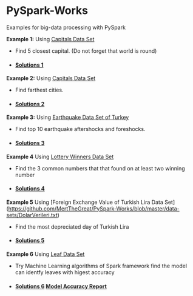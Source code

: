 # PySpark-Works
Examples for big-data processing with PySpark

**Example 1:** Using [Capitals Data Set](https://github.com/MertTheGreat/PySpark-Works/blob/master/data-sets/Capitals.txt)
* Find 5 closest capital. (Do not forget that world is round)
* #### [Solutions 1](https://github.com/MertTheGreat/PySpark-Works/blob/master/Notebooks/Mert-Ertugrul-Question1.ipynb)

**Example 2:** Using [Capitals Data Set](https://github.com/MertTheGreat/PySpark-Works/blob/master/data-sets/Capitals.txt)
* Find farthest cities.
* #### [Solutions 2](https://github.com/MertTheGreat/PySpark-Works/blob/master/Notebooks/Mert-Ertugrul-Question2.ipynb)

**Example 3:** Using [Earthquake Data Set of Turkey](https://github.com/MertTheGreat/PySpark-Works/blob/master/data-sets/DepremVerileri-2019-Nisan-1.txt) 
* Find top 10 earthquake aftershocks and foreshocks.
* #### [Solutions 3](https://github.com/MertTheGreat/PySpark-Works/blob/master/Notebooks/Mert-Ertugrul-Question3.ipynb)

**Example 4** Using [Lottery Winners Data Set](https://github.com/MertTheGreat/PySpark-Works/blob/master/data-sets/SayisalLoto.txt)
* Find the 3 common numbers that that found on at least two winning number
* #### [Solutions 4](https://github.com/MertTheGreat/PySpark-Works/blob/master/Notebooks/Mert-Ertugrul-Question4.ipynb)

**Example 5** Using [Foreign Exchange Value of Turkish Lira Data Set] (https://github.com/MertTheGreat/PySpark-Works/blob/master/data-sets/DolarVerileri.txt)
* Find the most depreciated day of Turkish Lira
* #### [Solutions 5](https://github.com/MertTheGreat/PySpark-Works/blob/master/Notebooks/Mert-Ertugrul-Question5.ipynb)

**Example 6** Using [Leaf Data Set](https://github.com/MertTheGreat/PySpark-Works/blob/master/data-sets/sample_multiclass_classification_data.txt)
* Try Machine Learning algorithms of Spark framework find the model can identfy leaves with higest accuracy
* #### [Solutions 6](https://github.com/MertTheGreat/PySpark-Works/blob/master/Notebooks/Mert_Ertugrul_Leaf_Identifier.ipynb)  [Model Accuracy Report](https://github.com/MertTheGreat/PySpark-Works/blob/master/Notebooks/Mert_Ertugrul_Leaf_Identifier_Model_Report.pdf)
